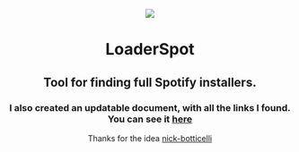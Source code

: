 <p align="center">
    <a href="https://docs.google.com/spreadsheets/d/1wztO1L4zvNykBRw7X4jxP8pvo11oQjT0O5DvZ_-S4Ok/edit#gid=0"><img src="https://img.shields.io/badge/Excel%20table--brightgreen.svg?style=flat&logo=microsoftexcel&label=Excel table"></a>
</p>
<h1 align="center">LoaderSpot</h1>
<h2 align="center">Tool for finding full Spotify installers.</h2>
<p align="center">
    <h3 align="center">I also created an updatable document, with all the links I found. You can see it <a href="https://docs.google.com/spreadsheets/d/1wztO1L4zvNykBRw7X4jxP8pvo11oQjT0O5DvZ_-S4Ok/edit#gid=0">here</a></h3>
</p>
<p align="center">Thanks for the idea <a href="https://github.com/nick-botticelli/SpotifyUpgradeFinder">nick-botticelli</a></p>